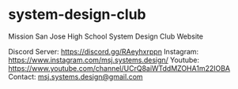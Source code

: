 # system-design-club
Mission San Jose High School System Design Club Website

Discord Server: https://discord.gg/RAeyhxrppn
Instagram: https://www.instagram.com/msj.systems.design/
Youtube: https://www.youtube.com/channel/UCrQ8aiWTddMZOHA1m22IOBA
Contact: msj.systems.design@gmail.com
